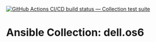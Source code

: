 [![GitHub Actions CI/CD build status — Collection test suite](https://github.com/ansible-collection-migration/dell.os6/workflows/Collection%20test%20suite/badge.svg?branch=master)](https://github.com/ansible-collection-migration/dell.os6/actions?query=workflow%3A%22Collection%20test%20suite%22)

Ansible Collection: dell.os6
=================================================